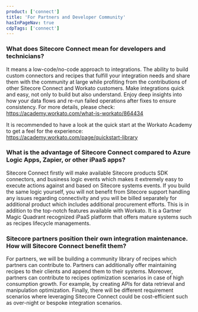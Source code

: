 ```yaml
---
product: ['connect']
title: 'For Partners and Developer Community'
hasInPageNav: true
cdpTags: ['connect']
---
```


### What does Sitecore Connect mean for developers and technicians?

It means a low-code/no-code approach to integrations. The ability to build custom connectors and recipes that fulfill your integration needs and share them with the community at large while profiting from the contributions of other Sitecore Connect and Workato customers. Make integrations quick and easy, not only to build but also understand. Enjoy deep insights into how your data flows and re-run failed operations after fixes to ensure consistency. For more details, please check: https://academy.workato.com/what-is-workato/864434

It is recommended to have a look at the quick start at the Workato Academy to get a feel for the experience: https://academy.workato.com/page/quickstart-library

### What is the advantage of Sitecore Connect compared to Azure Logic Apps, Zapier, or other iPaaS apps?

Sitecore Connect firstly will make available Sitecore products SDK connectors, and business logic events which makes it extremely easy to execute actions against and based on Sitecore systems events. If you build the same logic yourself, you will not benefit from Sitecore support handling any issues regarding connectivity and you will be billed separately for additional product which includes additional procurement efforts. This is in addition to the top-notch features available with Workato. It is a Gartner Magic Quadrant recognized iPaaS platform that offers mature systems such as recipes lifecycle managements.

### Sitecore partners position their own integration maintenance. How will Sitecore Connect benefit them?

For partners, we will be building a community library of recipes which partners can contribute to. Partners can additionally offer maintaining recipes to their clients and append them to their systems. Moreover, partners can contribute to recipes optimization scenarios in case of high consumption growth. For example, by creating APIs for data retrieval and manipulation optimization. Finally, there will be different requirement scenarios where leveraging Sitecore Connect could be cost-efficient such as over-night or bespoke integration scenarios.
